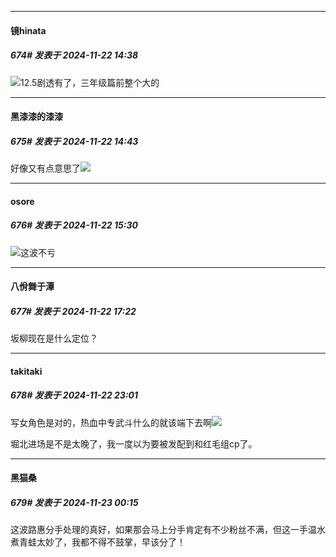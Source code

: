 ﻿
*****

####  镜hinata  
##### 674#       发表于 2024-11-22 14:38

<img src="https://static.saraba1st.com/image/smiley/face2017/067.png" referrerpolicy="no-referrer">12.5剧透有了，三年级篇前整个大的

*****

####  黑漆漆的漆漆  
##### 675#       发表于 2024-11-22 14:43

好像又有点意思了<img src="https://static.saraba1st.com/image/smiley/face2017/037.png" referrerpolicy="no-referrer">

*****

####  osore  
##### 676#       发表于 2024-11-22 15:30

<img src="https://static.saraba1st.com/image/smiley/face2017/067.png" referrerpolicy="no-referrer">这波不亏

*****

####  八佾舞于潭  
##### 677#       发表于 2024-11-22 17:22

坂柳现在是什么定位？


*****

####  takitaki  
##### 678#       发表于 2024-11-22 23:01

写女角色是对的，热血中专武斗什么的就该端下去啊<img src="https://static.saraba1st.com/image/smiley/face2017/072.png" referrerpolicy="no-referrer">

堀北进场是不是太晚了，我一度以为要被发配到和红毛组cp了。


*****

####  黑猫桑  
##### 679#       发表于 2024-11-23 00:15

这波路惠分手处理的真好，如果那会马上分手肯定有不少粉丝不满，但这一手温水煮青蛙太妙了，我都不得不鼓掌，早该分了！

